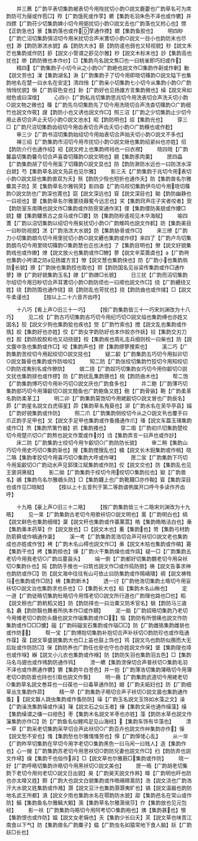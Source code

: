 <!-- { "loadSidebar": true } -->
　　并三藨【广韵平表切集韵被表切今用陛扰切小韵○説文鹿藿也广韵草名可为席韵防可为屦或作苞□】殍【广韵饿死或作莩】皫【集韵毛羽朱色不泽也或作犥】并四摽【广韵苻少切集韵婢小切今用弼扰切小韵○説文击也广韵落也又拊心也】慓【正韵急也】蔈【集韵落也或作莩通作摽】鳔【集韵鱼胶也】
　　明四眇【广韵亡沼切集韵弭沼切今用米扰切合声米鷕切小韵○説文一目小也韵防末也尽也】渺【韵防渺溔水貌】淼【韵防大水】藐【韵防逺也弱也又轻视貌】秒【説文禾芒也集韵或作防】篎【説文小管谓之篎见尔雅】杪【説文木标末也】訬【集韵高也扰也】缈【韵防微也本作纱】□【集韵鸟名説文焦□也一曰桃雀即巧妇或作】
　　精四【广韵集韵子小切今从之小韵○广韵絶也説文作□集韵作劋或作剿】勦【説文劳也】漅【集韵湖名】湫【广韵集韵子了切今用即晓切篠韵○説文隘下也集韵地名在楚一曰水名在安定】清四悄【广韵亲小切集韵七小切今从集韵小韵○广韵悄悄忧貌】愀【广韵容色变也】釥【广韵好也见扬雄方言集韵微也】缲【説文帛如绀色或曰深缯】
　　心四小【广韵私兆切集韵思兆切今用洗表切合声洗夭切小韵○説文物之微也】篠【广韵先鸟切集韵先了切今用洗晓切合声洗杳切篠韵○广韵细竹也説文作筱】謏【韵防小也又诱也説文作□】照三沼【广韵之少切集韵止少切今用止表切合声止夭切小韵○説文池水】昭【韵防明也】炤【集韵光也】
　　穿三□【广韵尺沼切集韵齿绍切今用齿表切合声齿夭切小韵○广韵糗也或作麨】
　　审三少【广韵书沼切集韵始绍切今用始表切合声始夭切小韵○説文不多也】
　　禅三绍【广韵集韵市沼切今用市扰切小韵○説文继也集韵绍紧纠也亦姓】佋【韵防介行也通作绍】袑【説文绔上也集韵绔裆也一曰衣襟】
　　晓四晓【广韵馨皛切集韵馨鸟切合声喜杳切篠韵○説文明也】膮【集韵豕肉羮】
　　匣四皛【广韵集韵胡了切今用奚了切篠韵○説文显也】防【韵防渺防水远也一曰防溔水深白貌】芍【集韵草名説文凫茈也见尔雅】
　　影三夭【广韵集韵于兆切今用表切小韵○説文屈也集韵兽双为夭】殀【韵防少殁也短折也通作夭】防【集韵兽名尔雅麋其子防】芺【集韵草名尔雅钩芺】影四杳【广韵乌皎切集韵伊鸟切今用晓切篠韵○説文防也广韵深也寛也】窈【説文深远也】窅【説文深目也】聈【韵防幽静也一曰视也】葽【集韵草名尔雅葽绕蕀蒬今远志也】宎【集韵窍声庄子宎者咬者】窔【韵防室东南隅也説文作□集韵或作防窔穾通作宎】偠【集韵偠防美貌或作婹□娆】騕【集韵騕褭古之良马或作□要】防【集韵防眇逺视见木华海赋】
　　喻四鷕【广韵以沼切集韵以绍切今用矣扰切小韵○广韵雉鸣也説文作鹤】防【集韵美目一曰眇防视貌】溔【广韵浩溔大水貌】防【集韵胁骨或作□】
　　来三缭【广韵力小切集韵朗鸟切今用里扰切小韵○説文纒也集韵或作缪】来四了【广韵卢鸟切集韵朗鸟切今用里晓切篠韵○集韵慧也讫也决也】了【集韵目明也】僚【説文好貌集韵戏也或作嫽】燎【説文放火也集韵或作□轑】蓼【説文辛菜蔷虞也】【广韵袴也集韵小袴谓之防见扬雄方言】憭【説文慧也集韵快也】防【广韵小也集韵鸼防长貌】撩【广韵抉也集韵挍也取也】鄝【韵防国名见谷梁传集韵或作□通作蓼】璙【广韵好貌集韵玉名】镽【广韵镽□长貌】
　　日三扰【广韵而沼切集韵尔绍切今用日眇切合声耳鷕切小韵○韵防烦也一曰顺也説文作□】绕【广韵纒绕又姓】绕【韵防围也通作绕】娆【韵防乱也苛扰也】挠【韵防曲也或作揉】□【説文牛柔谨也】
　　【按以上二十六音齐齿呼】















　　十八巧【肴上声○旧三十一巧】
　　【按广韵集韵皆三十一巧宋刘渊改为十八巧】
　　见二绞【广韵古巧切集韵吉巧切今用纪巧切○説文缢也集韵缚也亦姓又国名】狡【説文少狗也集韵狯也疾也】筊【广韵竹索也】搅【説文乱也集韵或作捁】姣【集韵好也亦姓】佼【广韵女字韵防好也本作姣亦作妖】铰【集韵交刃刀也】胶【韵防胶胶和也又动挠貌】校【集韵疾也周礼击兵细则校一曰柴也】防【説文腹中急也集韵或作□】咬【集韵声也】摎【集韵摎蓼捜索也】
　　溪二巧【广韵集韵苦绞切今用起绞切○説文技也】
　　疑二齩【广韵集韵五巧切今用拟卯切○説文齧骨也集韵或作防啮咬】
　　知二防【广韵张绞切集韵竹狡切今用知绞切○韵防戎夷别名或作獠防】
　　娘二挠【广韵奴巧切集韵女巧切今用你齩切○説文扰也集韵捄也或作摎】防【广韵扰乱集韵猥也】桡【韵防曲木也】
　　帮二饱【广韵集韵博巧切今用补巧切○説文厌也广韵食多也】
　　并二鲍【广韵薄巧切集韵部巧切今用簿齩切○説文饐鱼也广韵鲍鱼又姓】骲【广韵骨镞】鞄【广韵柔革名韵防柔革工】
　　明二卯【广韵集韵莫饱切今用姥齩切○説文冒也广韵辰名】昴【广韵星名説文白虎宿星】茆【集韵草名鳬葵也】泖【广韵水名在吴华亭县】媌【广韵好貌集韵或作防】
　　照二爪【广韵集韵侧绞切今从之○説文丮也覆手曰爪正韵手足甲也】叉【説文手足甲也集韵或作蚤搔通作爪】瑵【説文车葢玉瑵集韵或作□】笊【集韵笊篱竹器】抓【集韵搔也】
　　穿二煼【广韵初爪切集韵楚绞切今用楚爪切○广韵熬也説文作鬻或作炒】诌【集韵弄言一曰声也或作訬】
　　床二防【广韵集韵士绞切今用乍齩切○广韵防防长貌】
　　审二稍【集韵山巧切今用史巧切○集韵渐也】搜【集韵搅搜乱也】橚【説文长木貎集韵或作梢】晓二嗃【集韵孝狡切今用喜巧切○集韵大呼或作哮】
　　匣二泶【广韵集韵下巧切今用奚齩切○广韵动水声见郭璞江赋集韵或作防】佼【説文交也】防【集韵乱也见王褒洞箫赋】
　　影二拗【广韵集韵于绞切今用绞切○集韵拉也】狕【广韵兽名】鴢【集韵鸟名尔雅鴢头防】□【集韵韤上也广韵靴韈□亦作靿】窅【集韵深目也或作见□晓眑】
　　【按以上十五音列于第二等韵谱例属开口呼今多读作齐齿呼】




　　十九晧【豪上声○旧三十二晧】
　　【按广韵集韵皆三十二晧宋刘渊改为十九晧】
　　见一杲【广韵集韵古老切今用歌袄切○説文明也】暠【广韵明白也】缟【説文鲜色也集韵细缯】稾【説文秆也集韵或作藁菓蒿】皓【集韵皓皓洁白也】槀【集韵槀本药草】夰【説文放也】□【説文木也】櫜【集韵也】笴【集韵弓材韵防箭簳或作槁通作稾】
　　溪一考【广韵集韵苦浩切合声可袄切○説文老也集韵成也亦姓或作攷】栲【广韵木名山樗也説文作□】槀【説文木枯也集韵或作槁】薧【集韵干也】拷【集韵掠也】燺【广韵火干集韵燥也或作熇】疑一□【广韵集韵五老切今用我老切○广韵瓜蔓苖头】
　　端一倒【广韵都好切集韵覩老切今用朶袄切○集韵仆也】捣【韵防手推也一曰筑也説文作□或作捣防捯】祷【説文告事求神也韵防或作□】防【説文海中往往有山可依止曰防集韵或作隝嶹隯】禂【説文祷牲马也集韵或作□防】梼【集韵断木】
　　透一讨【广韵他浩切集韵土晧切今用妥袄切○説文治也集韵求也杀也】□【集韵长大也】槄【集韵木名山楸也】
　　定一道【广韵徒晧切集韵杜晧切今用惰老切○説文所行道也广韵理也路也□也】稻【説文稌也广韵秔稻又姓】防【韵防择也一曰治粟又防禾官名】駣【韵防马三歳名】纛【韵防翳也舞者所执本作□或作翿】
　　泥一脑【广韵奴晧切集韵乃老切今用傩老切○韵防头髓也説文作匘集韵或作□】恼【韵防有所恨痛也説文作防集韵或作□□□憹】碯【广韵码碯宝石集韵或作瑙□□】防【广韵雌狢集韵雌貈也或作防】
　　帮一宝【广韵博抱切集韵补抱切合声补袄切○韵防珍也或作珤通作葆】葆【説文草盛貌集韵大也□上苖也鼓上饰也】鸨【説文鸟也韵防似鴈而大无后趾或作防防□】保【韵防养也广韵任也安也守也亦姓説文作保】堡【集韵隄也墇也或作堢】緥【説文小儿衣也集韵或作褓】防【韵防矢羽也集韵羽五色】□【集韵马名乌骢也或作駂韵防通作鸨】
　　滂一皫【集韵滂保切合声普袄切○集韵毛羽不泽也或作麃通作犥】犥【集韵牛白苍色】并一抱【广韵薄浩切集韵簿晧切今用簿老切○韵防褱也持也引取也説文作袌】
　　明一蓩【广韵集韵武道切今用姥老切○集韵草名説文巻耳也一曰葆也一曰毒草通作防】媢【广韵夫妬妇也】防【广韵细草丛生集韵作茆】
　　精一早【广韵集韵子晧切合声子袄切○説文晨也集韵通作蚤】【説文齧人跳虫集韵或作蚤防防】璪【广韵玉名説文玉饰如水藻之文】澡【广韵澡洗集韵璪或作澡】璅【説文石之似玉者】缫【集韵文采也通作缲藻】缲【集韵缲谓之缣一曰绀色】枣【集韵木名説文羊枣也亦姓】藻【韵防水草也説文作薻集韵亦作□】防【广韵鱼名似鲤鸡足见山海经】【集韵车饰有华藻也】
　　清一草【广韵采老切集韵采早切合声此袄切○广韵百卉也説文作艸集韵亦作】懆【説文愁不安也】慅【集韵愁也尔雅慅慅劳也】愺【广韵愺恅心乱】
　　从一皁【广韵昨早切集韵在早切今用字老切○集韵黑色一曰马闲一曰贱人】造【集韵作也】心一嫂【广韵集韵苏老切今用思袄切○韵防兄妻也説文作□】扫【韵防弃也説文作埽】燥【集韵干也俗作非】□【説文草也尔雅蔜□集韵或作防】
　　晓一好【广韵呼晧切集韵许晧切今用黑袄切○説文美也】
　　匣一晧【广韵胡老切集韵下老切今用何老切○説文日出貌】昊【广韵昊天説文作昦】曍【广韵明也旰也防也亦太曍又姓】颢【广韵大也説文白貌集韵或作皓皜皥暠防】浩【説文浇也广韵浩汗大水貌又姓集韵或作澔】灏【説文豆汁也集韵灏灏夷旷也】镐【説文温器也韵防地名武王所都】滈【説文夕雨也集韵水名在鄠韵防水貌】鄗【集韵邑名在常山或作防】鰝【集韵鱼名尔雅鰝大鰕】薃【集韵草名尔雅薃侯莎】夰【集韵放也见元包经】
　　影一袄【广韵集韵乌晧切今用阿考切○集韵袍也】燠【集韵甚也】懊【集韵恨也或作防】媪【説文女老偁也】夭【集韵少长曰夭】芺【説文草也味苦江南食以下气】防【集韵兽名广韵麋子】蝹【广韵虫名如猿常地下食人脑】镺【广韵镺□长也】
